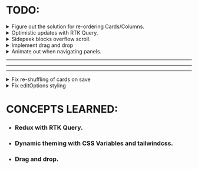 # TODO:

<details>
  <summary>Figure out the solution for re-ordering Cards/Columns.</summary>
</details>

<details>
  <summary>Optimistic updates with RTK Query.</summary>
</details>

<details>
  <summary>Sidepeek blocks overflow scroll.</summary>
</details>

<details>
  <summary>Implement drag and drop</summary>
</details>

<details>
  <summary>Animate out when navigating panels.</summary>
</details>

---

---

---

<details>
  <summary>Fix re-shuffling of cards on save</summary>
Solution: Backend was sending data in the wrong format everytime.
</details>

<details>
  <summary>Fix editOptions styling</summary>
Solution: toggle between class="dark" in html file for tailwind to pick up dark mode correctly. Done using JS Script loaded eagerly in head.
</details>

# CONCEPTS LEARNED:

- ### Redux with RTK Query.
- ### Dynamic theming with CSS Variables and tailwindcss.
- ### Drag and drop.
